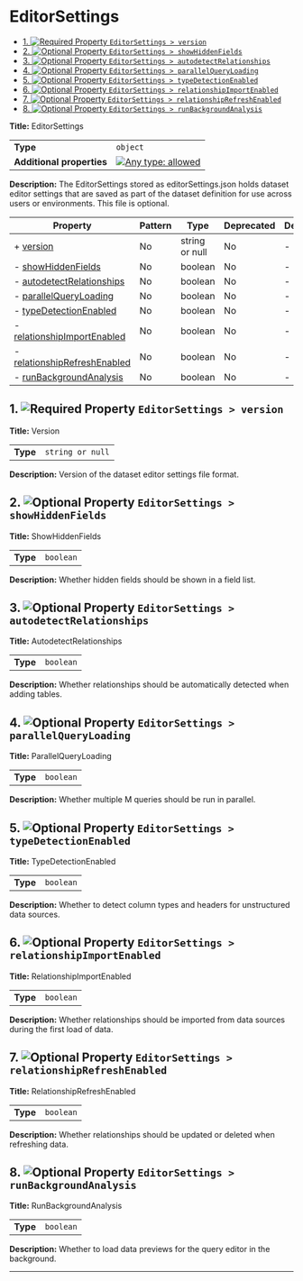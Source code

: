 # EditorSettings

- [1. ![Required](https://img.shields.io/badge/Required-blue) Property `EditorSettings > version`](#version)
- [2. ![Optional](https://img.shields.io/badge/Optional-yellow) Property `EditorSettings > showHiddenFields`](#showHiddenFields)
- [3. ![Optional](https://img.shields.io/badge/Optional-yellow) Property `EditorSettings > autodetectRelationships`](#autodetectRelationships)
- [4. ![Optional](https://img.shields.io/badge/Optional-yellow) Property `EditorSettings > parallelQueryLoading`](#parallelQueryLoading)
- [5. ![Optional](https://img.shields.io/badge/Optional-yellow) Property `EditorSettings > typeDetectionEnabled`](#typeDetectionEnabled)
- [6. ![Optional](https://img.shields.io/badge/Optional-yellow) Property `EditorSettings > relationshipImportEnabled`](#relationshipImportEnabled)
- [7. ![Optional](https://img.shields.io/badge/Optional-yellow) Property `EditorSettings > relationshipRefreshEnabled`](#relationshipRefreshEnabled)
- [8. ![Optional](https://img.shields.io/badge/Optional-yellow) Property `EditorSettings > runBackgroundAnalysis`](#runBackgroundAnalysis)

**Title:** EditorSettings

|                           |                                                                                                                                   |
| ------------------------- | --------------------------------------------------------------------------------------------------------------------------------- |
| **Type**                  | `object`                                                                                                                          |
| **Additional properties** | [![Any type: allowed](https://img.shields.io/badge/Any%20type-allowed-green)](# "Additional Properties of any type are allowed.") |

**Description:** The EditorSettings stored as editorSettings.json holds dataset editor settings that are saved as part of the dataset definition for use across users or environments. This file is optional.

| Property                                                     | Pattern | Type           | Deprecated | Definition | Title/Description          |
| ------------------------------------------------------------ | ------- | -------------- | ---------- | ---------- | -------------------------- |
| + [version](#version )                                       | No      | string or null | No         | -          | Version                    |
| - [showHiddenFields](#showHiddenFields )                     | No      | boolean        | No         | -          | ShowHiddenFields           |
| - [autodetectRelationships](#autodetectRelationships )       | No      | boolean        | No         | -          | AutodetectRelationships    |
| - [parallelQueryLoading](#parallelQueryLoading )             | No      | boolean        | No         | -          | ParallelQueryLoading       |
| - [typeDetectionEnabled](#typeDetectionEnabled )             | No      | boolean        | No         | -          | TypeDetectionEnabled       |
| - [relationshipImportEnabled](#relationshipImportEnabled )   | No      | boolean        | No         | -          | RelationshipImportEnabled  |
| - [relationshipRefreshEnabled](#relationshipRefreshEnabled ) | No      | boolean        | No         | -          | RelationshipRefreshEnabled |
| - [runBackgroundAnalysis](#runBackgroundAnalysis )           | No      | boolean        | No         | -          | RunBackgroundAnalysis      |

## <a name="version"></a>1. ![Required](https://img.shields.io/badge/Required-blue) Property `EditorSettings > version`

**Title:** Version

|          |                  |
| -------- | ---------------- |
| **Type** | `string or null` |

**Description:** Version of the dataset editor settings file format.

## <a name="showHiddenFields"></a>2. ![Optional](https://img.shields.io/badge/Optional-yellow) Property `EditorSettings > showHiddenFields`

**Title:** ShowHiddenFields

|          |           |
| -------- | --------- |
| **Type** | `boolean` |

**Description:** Whether hidden fields should be shown in a field list.

## <a name="autodetectRelationships"></a>3. ![Optional](https://img.shields.io/badge/Optional-yellow) Property `EditorSettings > autodetectRelationships`

**Title:** AutodetectRelationships

|          |           |
| -------- | --------- |
| **Type** | `boolean` |

**Description:** Whether relationships should be automatically detected when adding tables.

## <a name="parallelQueryLoading"></a>4. ![Optional](https://img.shields.io/badge/Optional-yellow) Property `EditorSettings > parallelQueryLoading`

**Title:** ParallelQueryLoading

|          |           |
| -------- | --------- |
| **Type** | `boolean` |

**Description:** Whether multiple M queries should be run in parallel.

## <a name="typeDetectionEnabled"></a>5. ![Optional](https://img.shields.io/badge/Optional-yellow) Property `EditorSettings > typeDetectionEnabled`

**Title:** TypeDetectionEnabled

|          |           |
| -------- | --------- |
| **Type** | `boolean` |

**Description:** Whether to detect column types and headers for unstructured data sources.

## <a name="relationshipImportEnabled"></a>6. ![Optional](https://img.shields.io/badge/Optional-yellow) Property `EditorSettings > relationshipImportEnabled`

**Title:** RelationshipImportEnabled

|          |           |
| -------- | --------- |
| **Type** | `boolean` |

**Description:** Whether relationships should be imported from data sources during the first load of data.

## <a name="relationshipRefreshEnabled"></a>7. ![Optional](https://img.shields.io/badge/Optional-yellow) Property `EditorSettings > relationshipRefreshEnabled`

**Title:** RelationshipRefreshEnabled

|          |           |
| -------- | --------- |
| **Type** | `boolean` |

**Description:** Whether relationships should be updated or deleted when refreshing data.

## <a name="runBackgroundAnalysis"></a>8. ![Optional](https://img.shields.io/badge/Optional-yellow) Property `EditorSettings > runBackgroundAnalysis`

**Title:** RunBackgroundAnalysis

|          |           |
| -------- | --------- |
| **Type** | `boolean` |

**Description:** Whether to load data previews for the query editor in the background.

----------------------------------------------------------------------------------------------------------------------------
